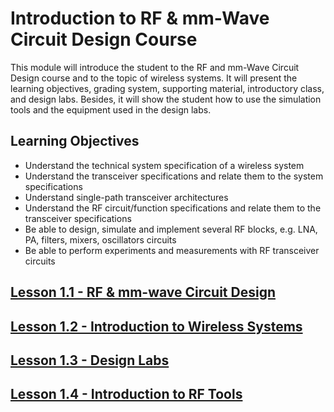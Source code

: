 # Introduction to RF & mm-Wave Circuit Design Course


This module will introduce the student to the RF and mm-Wave Circuit Design course and to the topic of wireless systems. It will present the learning objectives, grading system, supporting material, introductory class, and design labs. Besides, it will show the student how to use the simulation tools and the equipment used in the design labs.

## Learning Objectives

- Understand the technical system specification of a wireless system
- Understand the transceiver specifications and relate them to the system specifications
- Understand single-path transceiver architectures
- Understand the RF circuit/function specifications and relate them to the transceiver specifications
- Be able to design, simulate and implement several RF blocks, e.g. LNA, PA, filters, mixers, oscillators circuits
- Be able to perform experiments and measurements with RF transceiver circuits

## [Lesson 1.1 - RF & mm-wave Circuit Design](1.1)

## [Lesson 1.2 - Introduction to Wireless Systems](1.2)

## [Lesson 1.3 - Design Labs](1.3)

## [Lesson 1.4 - Introduction to RF Tools](1.4)
